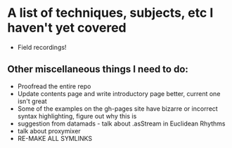 # A list of techniques, subjects, etc I haven't yet covered


- Field recordings!

## Other miscellaneous things I need to do:

- Proofread the entire repo
- Update contents page and write introductory page better, current one isn't great
- Some of the examples on the gh-pages site have bizarre or incorrect syntax highlighting, figure out why this is
- suggestion from datamads - talk about .asStream in Euclidean Rhythms
- talk about proxymixer
- RE-MAKE ALL SYMLINKS
